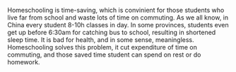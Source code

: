 Homeschooling is time-saving, which is convinient for those students who live far from school and waste lots of time on commuting. As we all know, in China every student 8-10h classes in day. In some provinces, students even get up before 6:30am for catching bus to school, resulting in shortened sleep time. It is bad for health, and in some sense, meaningless. Homeschooling solves this problem, it cut expenditure of time on commuting, and those saved time student can spend on rest or do homework.